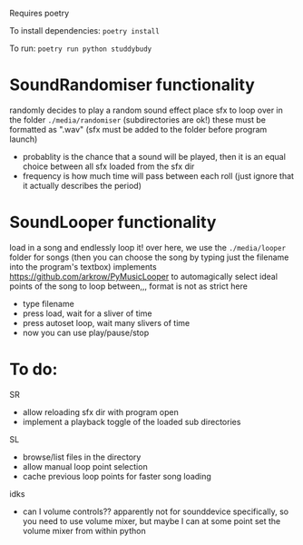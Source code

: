 Requires poetry

To install dependencies: `poetry install`

To run: `poetry run python studdybudy`

# SoundRandomiser functionality
randomly decides to play a random sound effect
place sfx to loop over in the folder `./media/randomiser` (subdirectories are ok!)
these must be formatted as ".wav"
(sfx must be added to the folder before program launch)

* probablity is the chance that a sound will be played, then it is an equal choice between all sfx loaded from the sfx dir
* frequency is how much time will pass between each roll (just ignore that it actually describes the period)

# SoundLooper functionality
load in a song and endlessly loop it!
over here, we use the `./media/looper` folder for songs (then you can choose the song by typing just the filename into the program's textbox)
implements https://github.com/arkrow/PyMusicLooper to automagically select ideal points of the song to loop between,,,
format is not as strict here

* type filename
* press load, wait for a sliver of time
* press autoset loop, wait many slivers of time
* now you can use play/pause/stop

# To do:
SR
* allow reloading sfx dir with program open
* implement a playback toggle of the loaded sub directories

SL
* browse/list files in the directory
* allow manual loop point selection
* cache previous loop points for faster song loading

idks
* can I volume controls?? apparently not for sounddevice specifically, so you need to use volume mixer, but maybe I can at some point set the volume mixer from within python
